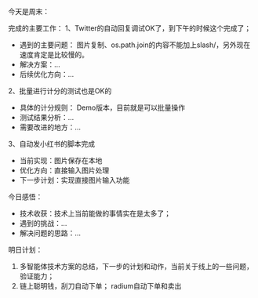 今天是周末：

完成的主要工作：
1、Twitter的自动回复调试OK了，到下午的时候这个完成了；
   - 遇到的主要问题： 图片复制、os.path.join的内容不能加上slash/，另外现在速度肯定是比较慢的。
   - 解决方案：...
   - 后续优化方向：...

2、批量进行计分的测试也是OK的
   - 具体的计分规则： Demo版本，目前就是可以批量操作
   - 测试结果分析：...
   - 需要改进的地方：...

3、自动发小红书的脚本完成
   - 当前实现：图片保存在本地
   - 优化方向：直接输入图片处理
   - 下一步计划：实现直接图片输入功能

今日感悟：
- 技术收获：技术上当前能做的事情实在是太多了；
- 遇到的挑战：...
- 解决问题的思路：...

明日计划：
1. 多智能体技术方案的总结，下一步的计划和动作，当前关于线上的一些问题，验证能力；
2. 链上聪明钱，刮刀自动下单； radium自动下单和卖出


